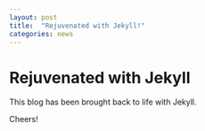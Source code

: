 ```yaml
---
layout: post
title:  "Rejuvenated with Jekyll!"
categories: news
---
```


# Rejuvenated with Jekyll

This blog has been brought back to life with Jekyll.

Cheers!
